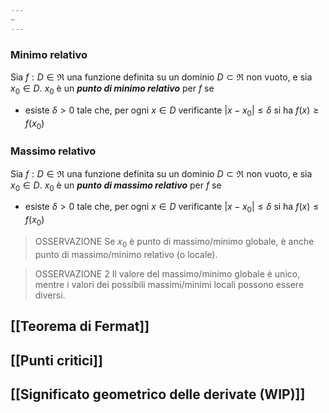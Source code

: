 ```yaml
---
~
---
```

### Minimo relativo
Sia $f: D \in \Re$ una funzione definita su un dominio $D\subset \Re$ non vuoto, e sia $x_0\in D$.
$x_0$ è un ***punto di minimo relativo*** per $f$ se

- esiste $\delta>0$ tale che, per ogni $x\in D$ verificante $|x-x_0|\le\delta$ si ha $f(x)\ge f(x_0)$

### Massimo relativo
Sia $f: D \in \Re$ una funzione definita su un dominio $D\subset \Re$ non vuoto, e sia $x_0\in D$.
$x_0$ è un ***punto di massimo relativo*** per $f$ se

- esiste $\delta>0$ tale che, per ogni $x\in D$ verificante $|x-x_0|\le\delta$ si ha $f(x)\le f(x_0)$

>OSSERVAZIONE
>Se $x_0$ è punto di massimo/minimo globale, è anche punto di massimo/minimo relativo (o locale).

>OSSERVAZIONE 2
>Il valore del massimo/minimo globale è unico, mentre i valori dei possibili massimi/minimi locali possono essere diversi.

## [[Teorema di Fermat]] 

## [[Punti critici]]

## [[Significato geometrico delle derivate (WIP)]]